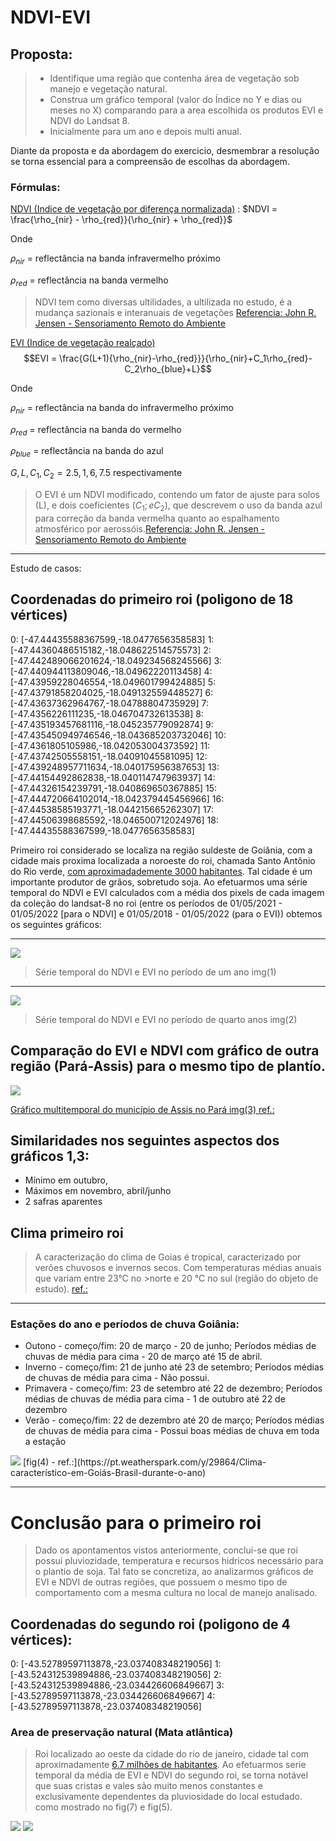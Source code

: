 # NDVI-EVI


## Proposta:
>- Identifique uma região que contenha área de vegetação sob manejo e vegetação natural.
>- Construa um gráfico temporal (valor do Índice no Y e dias ou meses no X) comparando para a area escolhida os produtos EVI e NDVI do Landsat 8.
>- Inicialmente para um ano e depois multi anual.

Diante da proposta e da abordagem do exercicio, desmembrar a resolução se torna essencial para a compreensão de escolhas da abordagem.


### Fórmulas:
[NDVI (Indice de vegetação por diferença normalizada)](https://en.wikipedia.org/wiki/Normalized_difference_vegetation_index) : $NDVI = \frac{\rho_{nir} - \rho_{red}}{\rho_{nir} + \rho_{red}}$

Onde 

$\rho_{nir}$ = reflectância na banda infravermelho próximo

$\rho_{red}$ = reflectância na banda vermelho

> NDVI tem como diversas ultilidades, a ultilizada no estudo, é a mudança sazionais e interanuais de vegetações 
[Referencia: John R. Jensen - Sensoriamento Remoto do Ambiente ](https://libgen.is/book/index.php?md5=231A0EB2C386CB0B55510D6DC1CC269F)

[EVI (Indice de vegetação realçado)](https://en.wikipedia.org/wiki/Enhanced_vegetation_index)$$EVI = \frac{G(L+1){\rho_{nir}-\rho_{red}}}{\rho_{nir}+C_1\rho_{red}-C_2\rho_{blue}+L}$$

Onde

$\rho_{nir}$ = reflectância na banda do infravermelho próximo

$\rho_{red}$ = reflectância na banda do vermelho

$\rho_{blue}$ = reflectância na banda do azul

$G, L, C_1, C_2 = 2.5, 1, 6, 7.5$
respectivamente

>O EVI é um NDVI modificado, contendo um fator de ajuste para solos (L), e dois coeficientes $(C_1; e C_2)$,
>que descrevem o uso da banda azul para correção da banda vermelha quanto ao espalhamento atmosférico por aerossóis.[Referencia: John R. Jensen - Sensoriamento Remoto do Ambiente](https://libgen.is/book/index.php?md5=231A0EB2C386CB0B55510D6DC1CC269F)

---

Estudo de casos:
## Coordenadas do primeiro roi (poligono de 18 vértices)
0: [-47.44435588367599,-18.0477656358583]
1: [-47.44360486515182,-18.048622514575573]
2: [-47.442489066201624,-18.049234568245566]
3: [-47.440944113809046,-18.04962220113458]
4: [-47.43959228046554,-18.049601799424885]
5: [-47.43791858204025,-18.049132559448527]
6: [-47.43637362964767,-18.04788804735929]
7: [-47.4356226111235,-18.046704732613538]
8: [-47.435193457681116,-18.045235779092874]
9: [-47.435450949746546,-18.043685203732046]
10: [-47.4361805105986,-18.042053004373592]
11: [-47.43742505558151,-18.04091045581095]
12: [-47.439248957711634,-18.040175956387653]
13: [-47.44154492862838,-18.040114747963937]
14: [-47.44326154239791,-18.040869650367885]
15: [-47.444720664102014,-18.042379445456966]
16: [-47.44538585193771,-18.044215665262307]
17: [-47.44506398685592,-18.046500712024976]
18: [-47.44435588367599,-18.0477656358583]



Primeiro roi considerado se localiza na região suldeste de Goiânia, com a cidade mais proxima localizada a noroeste do roi, chamada Santo Antônio do Rio verde, [com aproximadademente 3000 habitantes](https://pt.wikipedia.org/wiki/Santo_Antônio_do_Rio_Verde). Tal cidade é um importante produtor de grãos, sobretudo soja. Ao efetuarmos uma série temporal do NDVI e EVI calculados com a média dos pixels de cada imagem da coleção do landsat-8 no roi (entre os períodos de 01/05/2021 - 01/05/2022 [para o NDVI] e 01/05/2018 - 01/05/2022 (para o EVI)) obtemos os seguintes gráficos:

---
<img src = "ee-chart (4).png">

> Série temporal do NDVI e EVI no período de um ano img(1)

---
<img src = "ee-chart (3).png">

> Série temporal do NDVI e EVI no período de quarto anos img(2)


## Comparação do EVI e NDVI com gráfico de outra região (Pará-Assis) para o mesmo tipo de plantío.
<img src = "Figura-2-Perfis-do-NDVI-de-areas-de-soja-no-municipio-de-Assis-Chateaubriand.png">

[Gráfico multitemporal do município de Assis no Pará img(3) ref.:](https://www.researchgate.net/publication/228436582_Uso_de_perfis_multi-tempoais_de_NDVIAVHRR_no_acompanhamento_da_cultura_da_soja_no_oeste_do_Parana)

## Similaridades nos seguintes aspectos dos gráficos 1,3:
* Mínimo em outubro,
* Máximos em novembro, abril/junho
* 2 safras aparentes

## Clima primeiro roi
>A caracterização do clima de Goias é tropical, caracterizado por verões chuvosos e invernos secos. Com temperaturas médias anuais que variam entre 23°C no >norte e 20 °C no sul (região do objeto de estudo).
[ref.:](https://www.goias.gov.br/conheca-goias/geografia.html#:~:text=O%20clima%20em%20Goiás%20é,Norte%2C%20e%2020ºC%20ao%20Sul.)

---

### Estações do ano e períodos de chuva Goiânia:
* Outono - começo/fim: 20 de março - 20 de junho; Períodos médias de chuvas de média para cima - 20 de março até 15 de abril.
* Inverno - começo/fim: 21 de junho até 23 de setembro; Períodos médias de chuvas de média para cima - Não possui.
* Primavera - começo/fim: 23 de setembro até 22 de dezembro; Períodos médias de chuvas de média para cima - 1 de outubro até 22 de dezembro
* Verão - começo/fim: 22 de dezembro até 20 de março; Períodos médias de chuvas de média para cima - Possui boas médias de chuva em toda a estação

<img src = "Chuva mensal média em em Goiás.png">
[fig(4) - ref.:](https://pt.weatherspark.com/y/29864/Clima-característico-em-Goiás-Brasil-durante-o-ano)

---

# Conclusão para o primeiro roi
> Dado os apontamentos vistos anteriormente, conclui-se que roi possui pluviozidade, temperatura e recursos hidricos necessário para o plantio de soja. Tal fato se concretiza, ao analizarmos gráficos de EVI e NDVI de outras regiões, que possuem o mesmo tipo de comportamento com a mesma cultura no local de manejo analisado.


## Coordenadas do segundo roi (poligono de 4 vértices):
0: [-43.52789597113878,-23.037408348219056]
1: [-43.524312539894886,-23.037408348219056]
2: [-43.524312539894886,-23.034426606849667]
3: [-43.52789597113878,-23.034426606849667]
4: [-43.52789597113878,-23.037408348219056]

### Area de preservação natural (Mata atlântica)
> Roi localizado ao oeste da cidade do rio de janeiro, cidade tal com aproximadamente [6.7 milhões de habitantes](https://cidades.ibge.gov.br/brasil/rj/rio-de-janeiro/panorama). Ao efetuarmos serie temporal da média de EVI e NDVI do segundo roi, se torna notável que suas cristas e vales são muito menos constantes e exclusivamente dependentes da pluviosidade do local estudado. como mostrado no fig(7) e fig(5).

<img src = "ee-chart (6).png">
<img src = "ee-chart (5).png">
<img src = "">
